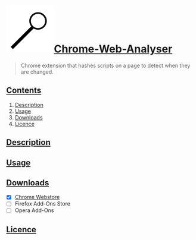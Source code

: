 # [![Logo](icon128.png)Chrome-Web-Analyser](#Chrome-Web-Analyser)
> Chrome extension that hashes scripts on a page to detect when they are changed.
## [Contents](#Contents)
1. [Description](#Description)
2. [Usage](#Usage)
3. [Downloads](#Downloads)
4. [Licence](#Licence)

## [Description](#Description)

## [Usage](#Usage)

## [Downloads](#Downloads)
- [x] [Chrome Webstore](https://chrome.google.com/webstore/detail/kbigjleekjpcbmcbinehcjccohjhohan/)
- [ ] Firefox Add-Ons Store
- [ ] Opera Add-Ons

## [Licence](#Licence)
